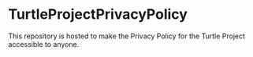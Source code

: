 # TurtleProjectPrivacyPolicy
This repository is hosted to make the Privacy Policy for the Turtle Project accessible to anyone.
